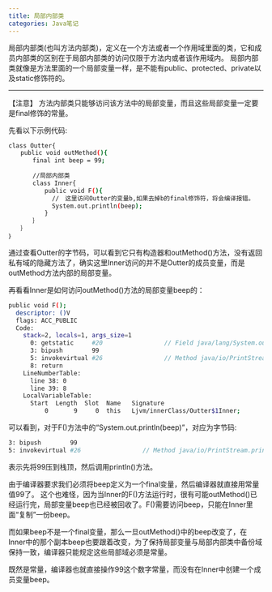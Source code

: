```yaml
---
title: 局部内部类
categories: Java笔记
---
```


局部内部类(也叫方法内部类)，定义在一个方法或者一个作用域里面的类，它和成员内部类的区别在于局部内部类的访问仅限于方法内或者该作用域内。
局部内部类就像是方法里面的一个局部变量一样，是不能有public、protected、private以及static修饰符的。

<!--more-->

---

【注意】
方法内部类只能够访问该方法中的局部变量，而且这些局部变量一定要是final修饰的常量。

先看以下示例代码:

```bash
class Outter{
　　public void outMethod(){
　　　　final int beep = 99;
　　　　
　　　　//局部内部类
　　　　class Inner{
　　　　　　public void F(){
　　　　　　  //　这里访问Outter的变量b,如果去掉b的final修饰符，将会编译报错。
　　　　　　  System.out.println(beep);
　　　　　　}
　　　　｝
　　｝
｝
```
通过查看Outter的字节码，可以看到它只有构造器和outMethod()方法，没有返回私有域的隐藏方法了，确实这里Inner访问的并不是Outter的成员变量，而是outMethod方法内部的局部变量。

再看看Inner是如何访问outMethod()方法的局部变量beep的：
```bash
public void F();
  descriptor: ()V
  flags: ACC_PUBLIC
  Code:
    stack=2, locals=1, args_size=1
      0: getstatic     #20                 // Field java/lang/System.out:Ljava/io/PrintStream;
      3: bipush        99
      5: invokevirtual #26                 // Method java/io/PrintStream.println:(I)V
      8: return
    LineNumberTable:
      line 38: 0
      line 39: 8
    LocalVariableTable:
      Start  Length  Slot  Name   Signature
          0       9     0  this   Ljvm/innerClass/Outter$1Inner;
```
可以看到，对于F()方法中的“System.out.println(beep)”，对应为字节码:
```bash
3: bipush        99
5: invokevirtual #26                 // Method java/io/PrintStream.println:(I)V
```
表示先将99压到栈顶，然后调用println()方法。

由于编译器要求我们必须将beep定义为一个final变量，然后编译器就直接用常量值99了。
这个也难怪，因为当Inner的F()方法运行时，很有可能outMethod()已经运行完，局部变量beep也已经被回收了。F()需要访问beep，只能在Inner里面“复制”一份beep。

而如果beep不是一个final变量，那么一旦outMethod()中的beep改变了，在Inner中的那个副本beep也要跟着改变，为了保持局部变量与局部内部类中备份域保持一致，编译器只能规定这些局部域必须是常量。

既然是常量，编译器也就直接操作99这个数字常量，而没有在Inner中创建一个成员变量beep。
